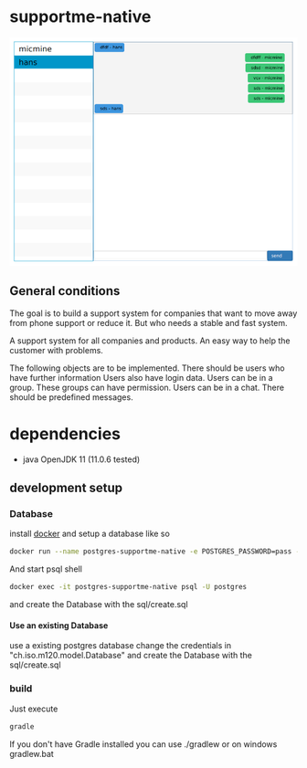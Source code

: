 # supportme-native

![DEMO](demo.png)

## General conditions

The goal is to build a support system for companies that want to move away from phone support or reduce it. But who needs a stable and fast system.

A support system for all companies and products.
An easy way to help the customer with problems.

The following objects are to be implemented. There should be users who have further information Users also have login data. Users can be in a group.
These groups can have permission. Users can be in a chat. There should be predefined messages.

# dependencies
- java OpenJDK 11 (11.0.6 tested)

## development setup
### Database
install [docker](https://www.docker.com/) and setup a database like so
```bash
docker run --name postgres-supportme-native -e POSTGRES_PASSWORD=pass -d postgres
```
And start psql shell
```bash
docker exec -it postgres-supportme-native psql -U postgres
```
and create the Database with the sql/create.sql
#### Use an existing Database
use a existing postgres database change the credentials in "ch.iso.m120.model.Database" and create the Database with the sql/create.sql

### build
Just execute
```bash
gradle
```
If you don't have Gradle installed you can use ./gradlew or on windows gradlew.bat




